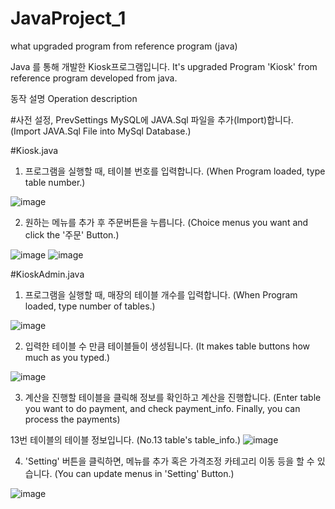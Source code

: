 # JavaProject_1
what upgraded program from reference program (java)

Java 를 통해 개발한 Kiosk프로그램입니다.
It's upgraded Program 'Kiosk' from reference program developed from java.

동작 설명
Operation description

#사전 설정, PrevSettings
MySQL에 JAVA.Sql 파일을 추가(Import)합니다.
(Import JAVA.Sql File into MySql Database.)

#Kiosk.java
1. 프로그램을 실행할 때, 테이블 번호를 입력합니다. (When Program loaded, type table number.)

![image](https://github.com/jjongsangg/JavaProject_1/assets/77090154/4094f761-471d-459f-af5a-23632ab650f8)

2. 원하는 메뉴를 추가 후 주문버튼을 누릅니다. (Choice menus you want and click the '주문' Button.)

![image](https://github.com/jjongsangg/JavaProject_1/assets/77090154/ff1b3cc0-3b92-410f-8233-5fd9ef5244eb)
![image](https://github.com/jjongsangg/JavaProject_1/assets/77090154/aab817f7-cb71-4249-a1b3-ebbd14ce49c5)

#KioskAdmin.java
1. 프로그램을 실행할 때, 매장의 테이블 개수를 입력합니다. (When Program loaded, type number of tables.)

![image](https://github.com/jjongsangg/JavaProject_1/assets/77090154/2215ceaa-c35d-4a53-9290-e82fc3e712e3)

2. 입력한 테이블 수 만큼 테이블들이 생성됩니다. (It makes table buttons how much as you typed.)

![image](https://github.com/jjongsangg/JavaProject_1/assets/77090154/170bb9bb-db3c-4758-9bc0-c7edd59290cd)

3. 계산을 진행할 테이블을 클릭해 정보를 확인하고 계산을 진행합니다. (Enter table you want to do payment, and check payment_info. Finally, you can process the payments)

13번 테이블의 테이블 정보입니다. (No.13 table's table_info.)
![image](https://github.com/jjongsangg/JavaProject_1/assets/77090154/4264d705-a366-4a46-9b72-7e45dd81046b)

4. 'Setting' 버튼을 클릭하면, 메뉴를 추가 혹은 가격조정 카테고리 이동 등을 할 수 있습니다. (You can update menus in 'Setting' Button.)

![image](https://github.com/jjongsangg/JavaProject_1/assets/77090154/966ac0d3-edf3-45d6-83ca-46f39e6d83af)
